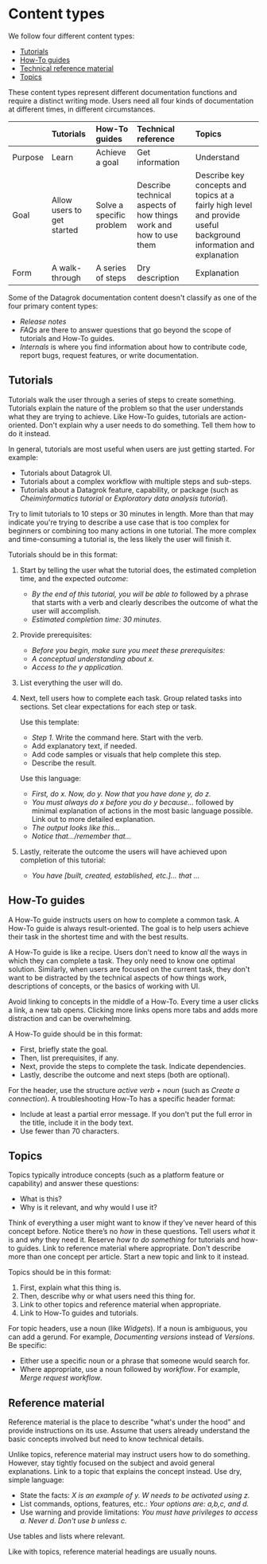 # Content types

We follow four different content types:

* [Tutorials](#tutorials)
* [How-To guides](#How-to-guides)
* [Technical reference material](#reference-material)
* [Topics](#topics)

These content types represent different documentation functions and require a distinct writing mode. Users need all four
kinds of documentation at different times, in different circumstances.

|         | Tutorials                  | How-To guides            | Technical reference                                               | Topics                                                                                                            |
|:--------|:---------------------------|:-------------------------|:------------------------------------------------------------------|:------------------------------------------------------------------------------------------------------------------|
| Purpose | Learn                      | Achieve a goal           | Get information                                                   | Understand                                                                                                        |
| Goal    | Allow users to get started | Solve a specific problem | Describe technical aspects of how things work and how to use them | Describe key concepts and topics at a fairly high level and provide useful background information and explanation |
| Form    | A walk-through             | A series of steps        | Dry description                                                   | Explanation                                                                                                       |

Some of the Datagrok documentation content doesn't classify as one of the four primary content types:

* _Release notes_
* _FAQs_ are there to answer questions that go beyond the scope of tutorials and How-To guides.
* _Internals_ is where you find information about how to contribute code, report bugs, request features, or write
  documentation.

## Tutorials

Tutorials walk the user through a series of steps to create something. Tutorials explain the nature of the problem so
that the user understands what they are trying to achieve. Like How-To guides, tutorials are action-oriented. Don't
explain why a user needs to do something. Tell them how to do it instead.

In general, tutorials are most useful when users are just getting started. For example:

* Tutorials about Datagrok UI.
* Tutorials about a complex workflow with multiple steps and sub-steps.
* Tutorials about a Datagrok feature, capability, or package (such as _Cheiminformatics tutorial_ or _Exploratory data
  analysis tutorial_).

Try to limit tutorials to 10 steps or 30 minutes in length. More than that may indicate you're trying to describe a use
case that is too complex for beginners or combining too many actions in one tutorial. The more complex and
time-consuming a tutorial is, the less likely the user will finish it.

Tutorials should be in this format:

1. Start by telling the user what the tutorial does, the estimated completion time, and the expected _outcome_:
    * _By the end of this tutorial, you will be able to_ followed by a phrase that starts with a verb and clearly
     describes the outcome of what the user will accomplish.
    * _Estimated completion time: 30 minutes._
2. Provide prerequisites:
    * _Before you begin, make sure you meet these prerequisites:_
    * _A conceptual understanding about x._
    * _Access to the y application._
3. List everything the user will do.
4. Next, tell users how to complete each task. Group related tasks into sections. Set clear expectations for each step
   or task.

   Use this template:

    * _Step 1._ Write the command here. Start with the verb.
    * Add explanatory text, if needed.
    * Add code samples or visuals that help complete this step.
    * Describe the result.

   Use this language:

    * _First, do x. Now, do y. Now that you have done y, do z._
    * _You must always do x before you do y because…_ followed by minimal explanation of actions in the most basic
      language possible. Link out to more detailed explanation.
    * _The output looks like this…_
    * _Notice that…/remember that…_

5. Lastly, reiterate the outcome the users will have achieved upon completion of this tutorial:
    * _You have [built, created, established, etc.]... that ..._

## How-To guides

A How-To guide instructs users on how to complete a common task. A How-To guide is always result-oriented. The goal is
to help users achieve their task in the shortest time and with the best results.

A How-To guide is like a recipe. Users don't need to know _all_ the ways in which they can complete a task. They only
need to know one optimal solution. Similarly, when users are focused on the current task, they don't want to be
distracted by the technical aspects of how things work, descriptions of concepts, or the basics of working with UI.

Avoid linking to concepts in the middle of a How-To. Every time a user clicks a link, a new tab opens. Clicking more
links opens more tabs and adds more distraction and can be overwhelming.

A How-To guide should be in this format:

* First, briefly state the goal.
* Then, list prerequisites, if any.
* Next, provide the steps to complete the task. Indicate dependencies.
* Lastly, describe the outcome and next steps (both are optional).

For the header, use the structure _active verb + noun_ (such as _Create a connection_). A troubleshooting How-To has a
specific header format:

* Include at least a partial error message. If you don't put the full error in the title, include it in the body text.
* Use fewer than 70 characters.

## Topics

Topics typically introduce concepts (such as a platform feature or capability) and answer these questions:

* What is this?
* Why is it relevant, and why would I use it?

Think of everything a user might want to know if they’ve never heard of this concept before. Notice there’s no _how_ in
these questions. Tell users _what_ it is and _why_ they need it. Reserve _how to do something_ for tutorials and how-to
guides. Link to reference material where appropriate. Don't describe more than one concept per article. Start a new
topic and link to it instead.

Topics should be in this format:

1. First, explain what this thing is.
1. Then, describe why or what users need this thing for.
1. Link to other topics and reference material when appropriate.
1. Link to How-To guides and tutorials.

For topic headers, use a noun (like _Widgets_). If a noun is ambiguous, you can add a gerund. For example, _Documenting
versions_ instead of _Versions_. Be specific:

* Either use a specific noun or a phrase that someone would search for.
* Where appropriate, use a noun followed by _workflow_. For example, _Merge request workflow_.

## Reference material

Reference material is the place to describe "what's under the hood" and provide instructions on its use. Assume that
users already understand the basic concepts involved but need to know technical details.

Unlike topics, reference material may instruct users how to do something. However, stay tightly focused on the subject
and avoid general explanations. Link to a topic that explains the concept instead. Use dry, simple language:

* State the facts: _X is an example of y. W needs to be activated using z._
* List commands, options, features, etc.: _Your options are: a,b,c, and d._
* Use warning and provide limitations: _You must have privileges to access a. Never d. Don't use b unless c._

Use tables and lists where relevant.

Like with topics, reference material headings are usually nouns.
